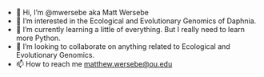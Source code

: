 - 👋 Hi, I’m @mwersebe aka Matt Wersebe
- 👀 I’m interested in the Ecological and Evolutionary Genomics of Daphnia.
- 🌱 I’m currently learning a little of everything. But I really need to learn more Python.
- 💞️ I’m looking to collaborate on anything related to Ecological and Evolutionary Genomics.
- 📫 How to reach me matthew.wersebe@ou.edu

<!---
mwersebe/mwersebe is a ✨ special ✨ repository because its `README.md` (this file) appears on your GitHub profile.
You can click the Preview link to take a look at your changes.
--->
